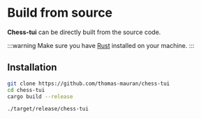 # Build from source

**Chess-tui** can be directly built from the source code. 

:::warning Make sure you have [Rust](https://www.rust-lang.org/tools/install) installed on your machine.
:::

## Installation

```bash
git clone https://github.com/thomas-mauran/chess-tui
cd chess-tui
cargo build --release

./target/release/chess-tui
```
